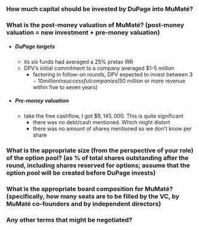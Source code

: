 ### How much capital should be invested by DuPage into MuMaté?

### What is the post-money valuation of MuMaté? (post-money valuation = new investment + pre-money valuation)
- ##### DuPage targets
	- its six funds had averaged a 25% pretax IRR
	- DPV’s initial commitment to a company averaged $1-5 million
		- factoring in follow-on rounds, DPV expected to invest between $3-10 million in successful companies ($50 million or more revenue within five to seven years)
- ##### Pre-money valuation
	- take the free cashflow, I got $\$9,145,000$. This is quite significant
		- there was no debt/cash mentioned. Which might distort
		- there was no amount of shares mentioned so we don't know per share
	
### What is the appropriate size (from the perspective of your role) of the option pool? (as % of total shares outstanding after the round, including shares reserved for options; assume that the option pool will be created before DuPage invests)

### What is the appropriate board composition for MuMaté? (specifically, how many seats are to be filled by the VC, by MuMaté co-founders and by independent directors)

### Any other terms that might be negotiated?